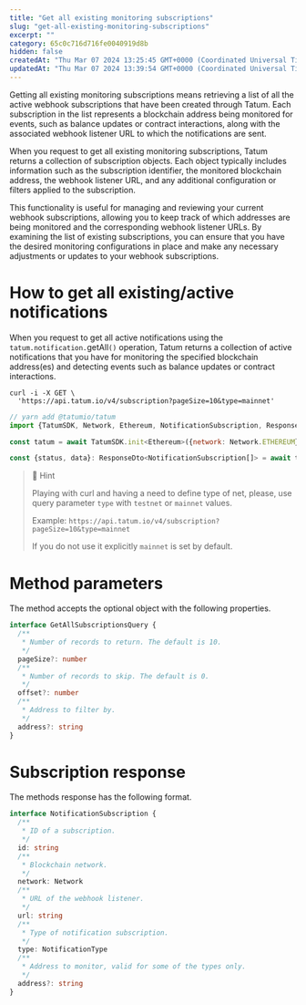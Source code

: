 ```yaml
---
title: "Get all existing monitoring subscriptions"
slug: "get-all-existing-monitoring-subscriptions"
excerpt: ""
category: 65c0c716d716fe0040919d8b
hidden: false
createdAt: "Thu Mar 07 2024 13:25:45 GMT+0000 (Coordinated Universal Time)"
updatedAt: "Thu Mar 07 2024 13:39:54 GMT+0000 (Coordinated Universal Time)"
---
```

Getting all existing monitoring subscriptions means retrieving a list of all the active webhook subscriptions that have been created through Tatum. Each subscription in the list represents a blockchain address being monitored for events, such as balance updates or contract interactions, along with the associated webhook listener URL to which the notifications are sent.

When you request to get all existing monitoring subscriptions, Tatum returns a collection of subscription objects. Each object typically includes information such as the subscription identifier, the monitored blockchain address, the webhook listener URL, and any additional configuration or filters applied to the subscription.

This functionality is useful for managing and reviewing your current webhook subscriptions, allowing you to keep track of which addresses are being monitored and the corresponding webhook listener URLs. By examining the list of existing subscriptions, you can ensure that you have the desired monitoring configurations in place and make any necessary adjustments or updates to your webhook subscriptions.

# How to get all existing/active notifications

When you request to get all active notifications using the `tatum.notification.`getAll`()` operation, Tatum returns a collection of active notifications that you have for monitoring the specified blockchain address(es) and detecting events such as balance updates or contract interactions.

```curl
curl -i -X GET \
  'https://api.tatum.io/v4/subscription?pageSize=10&type=mainnet'
```
```javascript
// yarn add @tatumio/tatum
import {TatumSDK, Network, Ethereum, NotificationSubscription, ResponseDto} from '@tatumio/tatum'

const tatum = await TatumSDK.init<Ethereum>({network: Network.ETHEREUM})

const {status, data}: ResponseDto<NotificationSubscription[]> = await tatum.notification.getAll()
```

> 📘 Hint
> 
> Playing with curl and having a need to define type of net, please, use query parameter `type` with `testnet` or `mainnet` values.
> 
> Example: `https://api.tatum.io/v4/subscription?pageSize=10&type=mainnet`
> 
> If you do not use it explicitly `mainnet` is set by default.

# Method parameters

The method accepts the optional object with the following properties.

```typescript
interface GetAllSubscriptionsQuery {
  /**
   * Number of records to return. The default is 10.
   */
  pageSize?: number
  /**
   * Number of records to skip. The default is 0.
   */
  offset?: number
  /**
   * Address to filter by.
   */
  address?: string
}
```

# Subscription response

The methods response has the following format.

```typescript
interface NotificationSubscription {
  /**
   * ID of a subscription.
   */
  id: string
  /**
   * Blockchain network.
   */
  network: Network
  /**
   * URL of the webhook listener.
   */
  url: string
  /**
   * Type of notification subscription.
   */
  type: NotificationType
  /**
   * Address to monitor, valid for some of the types only.
   */
  address?: string
}
```
